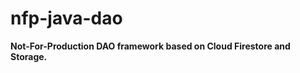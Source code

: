 nfp-java-dao
============

**Not-For-Production DAO framework based on Cloud Firestore and Storage.**
